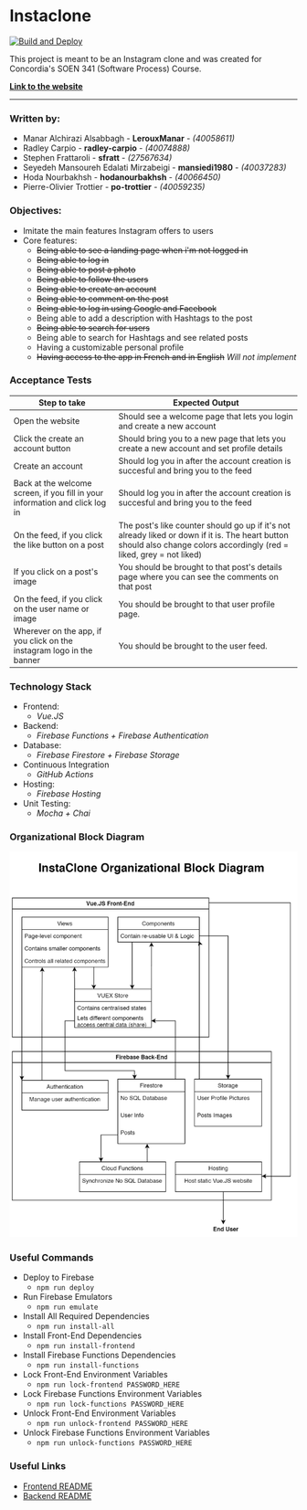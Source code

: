 # Instaclone

[![Build and Deploy](https://github.com/po-trottier/concordia-software-processes/workflows/Build%20and%20Deploy/badge.svg)](https://github.com/po-trottier/concordia-software-processes/actions)

This project is meant to be an Instagram clone and was created for Concordia's SOEN 341 (Software Process) Course.

**[Link to the website](https://soen341-instaclone.web.app/)**

---

### Written by:

- Manar Alchirazi Alsabbagh - **LerouxManar** - *(40058611)*
- Radley Carpio - **radley-carpio** - *(40074888)*
- Stephen Frattaroli - **sfratt** - *(27567634)*
- Seyedeh Mansoureh Edalati Mirzabeigi - **mansiedi1980** - *(40037283)*
- Hoda Nourbakhsh - **hodanourbakhsh** - *(40066450)*
- Pierre-Olivier Trottier - **po-trottier** - *(40059235)*

### Objectives:

- Imitate the main features Instagram offers to users
- Core features:
    - ~~Being able to see a landing page when i'm not logged in~~
    - ~~Being able to log in~~
    - ~~Being able to post a photo~~
    - ~~Being able to follow the users~~
    - ~~Being able to create an account~~
    - ~~Being able to comment on the post~~
    - ~~Being able to log in using Google and Facebook~~
    - Being able to add a description with Hashtags to the post
    - ~~Being able to search for users~~
    - Being able to search for Hashtags and see related posts
    - Having a customizable personal profile
    - ~~Having access to the app in French and in English~~ *Will not implement*
    
### Acceptance Tests    
    
|Step to take|Expected Output|
|---|---|
|Open the website|Should see a welcome page that lets you login and create a new account|
|Click the create an account button|Should bring you to a new page that lets you create a new account and set profile details|
|Create an account|Should log you in after the account creation is succesful and bring you to the feed|
|Back at the welcome screen, if you fill in your information and click log in|Should log you in after the account creation is succesful and bring you to the feed|
|On the feed, if you click the like button on a post|The post's like counter should go up if it's not already liked or down if it is. The heart button should also change colors accordingly (red = liked, grey = not liked)|
|If you click on a post's image|You should be brought to that post's details page where you can see the comments on that post|
|On the feed, if you click on the user name or image|You should be brought to that user profile page.|
|Wherever on the app, if you click on the instagram logo in the banner|You should be brought to the user feed.|



### Technology Stack

- Frontend:
    - *Vue.JS*
- Backend:
    - *Firebase Functions + Firebase Authentication*
- Database:
    - *Firebase Firestore + Firebase Storage*
- Continuous Integration
    - *GitHub Actions*
- Hosting:
    - *Firebase Hosting*
- Unit Testing:
    - *Mocha + Chai*

### Organizational Block Diagram

![Block Diagram](block-diagram.png)

### Useful Commands

- Deploy to Firebase
    - `npm run deploy`
- Run Firebase Emulators
    - `npm run emulate`
- Install All Required Dependencies
    - `npm run install-all`
- Install Front-End Dependencies
    - `npm run install-frontend`
- Install Firebase Functions Dependencies
    - `npm run install-functions`
- Lock Front-End Environment Variables
    - `npm run lock-frontend PASSWORD_HERE`
- Lock Firebase Functions Environment Variables
    - `npm run lock-functions PASSWORD_HERE`
- Unlock Front-End Environment Variables
    - `npm run unlock-frontend PASSWORD_HERE`
- Unlock Firebase Functions Environment Variables
    - `npm run unlock-functions PASSWORD_HERE`

### Useful Links

- [Frontend README](https://github.com/po-trottier/concordia-software-processes/blob/master/frontend/README.md)
- [Backend README](https://github.com/po-trottier/concordia-software-processes/blob/master/functions/README.md)

